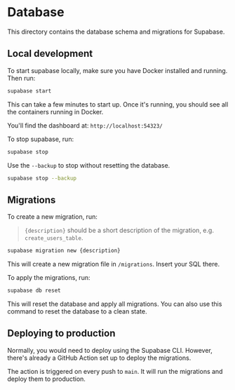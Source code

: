 # Database

This directory contains the database schema and migrations for Supabase.

## Local development

To start supabase locally, make sure you have Docker installed and running. Then run:

```bash
supabase start
```

This can take a few minutes to start up. Once it's running, you should see all the containers running in Docker.

You'll find the dashboard at: `http://localhost:54323/`

To stop supabase, run:

```bash
supabase stop
```

Use the `--backup` to stop without resetting the database.

```bash
supabase stop --backup
```

## Migrations

To create a new migration, run:

> `{description}` should be a short description of the migration, e.g. `create_users_table`.

```bash
supabase migration new {description}
```

This will create a new migration file in `/migrations`. Insert your SQL there.

To apply the migrations, run:

```bash
supabase db reset
```

This will reset the database and apply all migrations. You can also use this command to reset the database to a clean state.

## Deploying to production

Normally, you would need to deploy using the Supabase CLI. However, there's already a GitHub Action set up to deploy the migrations.

The action is triggered on every push to `main`. It will run the migrations and deploy them to production.
